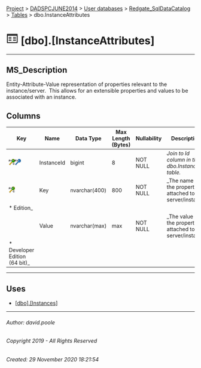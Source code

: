 #### 

[Project](../../../../readme.md) > [DADSPCJUNE2014](../../../readme.md) > [User databases](../../readme.md) > [Redgate_SqlDataCatalog](../readme.md) > [Tables](Tables.md) > dbo.InstanceAttributes

# ![Tables](../../../../Images/Table32.png) [dbo].[InstanceAttributes]

---

## <a name="#description"></a>MS_Description

Entity-Attribute-Value representation of properties relevant to the instance/server.  This allows for an extensible properties and values to be associated with an instance.

## <a name="#columns"></a>Columns

| Key | Name | Data Type | Max Length (Bytes) | Nullability | Description |
|---|---|---|---|---|---|
| [![Cluster Primary Key PK_InstanceAttributes: InstanceId\Key](../../../../Images/pkcluster.png)](#indexes)[![Foreign Keys FK_InstanceAttributes_Instances_InstanceId: [dbo].[Instances].InstanceId](../../../../Images/fk.png)](#foreignkeys) | InstanceId | bigint | 8 | NOT NULL | _Join to Id column in the dbo.Instances table._ |
| [![Cluster Primary Key PK_InstanceAttributes: InstanceId\Key](../../../../Images/pkcluster.png)](#indexes) | Key | nvarchar(400) | 800 | NOT NULL | _The name of the property attached to the server/instance
* Edition_ |
|  | Value | nvarchar(max) | max | NOT NULL | _The value of the property attached to the server/instance
* Developer Edition (64 bit)_ |


---

## <a name="#uses"></a>Uses

* [[dbo].[Instances]](Instances.md)


---

###### Author:  david.poole

###### Copyright 2019 - All Rights Reserved

###### Created: 29 November 2020 18:21:54

